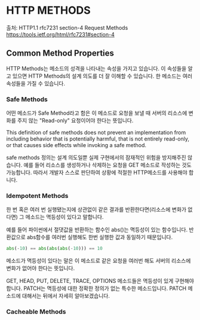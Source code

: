 # HTTP METHODS

출처: HTTP1.1 rfc7231 section-4 Request Methods<br>
https://tools.ietf.org/html/rfc7231#section-4

## Common Method Properties

HTTP Methods는 메소드의 성격을 나타내는 속성을 가지고 있습니다. 이 속성들을 알고 있으면 HTTP Methods의 설계 의도를 더 잘 이해할 수 있습니다. 한 메소드는 여러 속성들을 가질 수 있습니다.


### Safe Methods

어떤 메소드가 Safe Method라고 함은 이 메소드로 요청을 보낼 때 서버의 리소스에 변화를 주지 않는 "Read-only" 요청이어야 한다는 뜻입니다.

This definition of safe methods does not prevent an implementation from including behavior that is potentially harmful, that is not entirely read-only, or that causes side effects while invoking a safe method.

safe methods 정의는 설계 의도일뿐 실제 구현에서의 잠재적인 위험을 방지해주진 않습니다. 예를 들어 리소스를 생성하거나 삭제하는 요청을 GET 메소드로 작성하는 것도 가능합니다. 따라서 개발자 스스로 판단하여 상황에 적절한 HTTP메소드를 사용해야 합니다.


### Idempotent Methods

한 번 혹은 여러 번 실행됐는지에 상관없이 같은 결과를 반환한다면(리소스에 변화가 없다면) 그 메소드는 멱등성이 있다고 말합니다.

예를 들어 파이썬에서 절댓값을 반환하는 함수인 abs()는 멱등성이 있는 함수입니다. 반환값으로 abs함수를 여러번 실행해도 한번 실행한 값과 동일하기 때문입니다.

```python
abs(-10) == abs(abs(abs(-10))) == 10
```

메소드가 멱등성이 있다는 말은 이 메소드로 같은 요청을 여러번 해도 서버의 리소스에 변화가 없어야 한다는 뜻입니다.

GET, HEAD, PUT, DELETE, TRACE, OPTIONS 메소드들은 멱등성이 있게 구현해야 합니다. PATCH는 멱등성에 대한 정확한 정의가 없는 특수한 메소드입니다. PATCH 메소드에 대해서는 뒤에서 자세히 알아보겠습니다.


### Cacheable Methods


